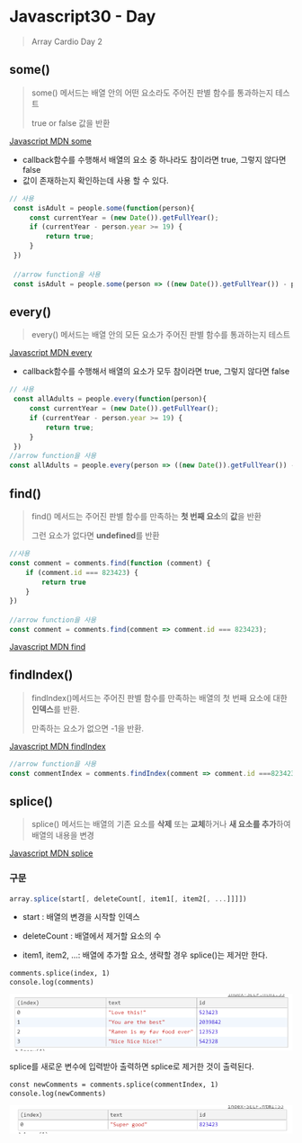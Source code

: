 

# Javascript30 - Day

>  Array Cardio Day 2





## some()

> some() 메서드는 배열 안의 어떤 요소라도 주어진 판별 함수를 통과하는지 테스트
>
> true or false 값을 반환

[Javascript MDN some](https://developer.mozilla.org/en-US/docs/Web/JavaScript/Reference/Global_Objects/Array/some)

- callback함수를 수행해서 배열의 요소 중 하나라도 참이라면 true, 그렇지 않다면 false
- 값이 존재하는지 확인하는데 사용 할 수 있다.

```Javascript
// 사용
 const isAdult = people.some(function(person){
     const currentYear = (new Date()).getFullYear();
     if (currentYear - person.year >= 19) {
         return true;
     }
 })
 
 //arrow function을 사용
 const isAdult = people.some(person => ((new Date()).getFullYear()) - person.year >= 19);
```



## every()

> every() 메서드는 배열 안의 모든 요소가 주어진 판별 함수를 통과하는지 테스트

[Javascript MDN every](https://developer.mozilla.org/en-US/docs/Web/JavaScript/Reference/Global_Objects/Array/every)

- callback함수를 수행해서 배열의 요소가 모두 참이라면 true, 그렇지 않다면 false

```Javascript
// 사용
 const allAdults = people.every(function(person){
     const currentYear = (new Date()).getFullYear();
     if (currentYear - person.year >= 19) {
         return true;
     }
 })
//arrow function을 사용
const allAdults = people.every(person => ((new Date()).getFullYear()) - person.year >= 19);
```



## find()

>find() 메서드는 주어진 판별 함수를 만족하는 **첫 번째 요소**의 **값**을 반환
>
>그런 요소가 없다면 **undefined**를 반환



```javascript
//사용
const comment = comments.find(function (comment) {
    if (comment.id === 823423) {
        return true
    }
})

//arrow function을 사용
const comment = comments.find(comment => comment.id === 823423);
```



[Javascript MDN find](https://developer.mozilla.org/en-US/docs/Web/JavaScript/Reference/Global_Objects/Array/find)



## findIndex()

> findIndex()메서드는 주어진 판별 함수를 만족하는 배열의 첫 번째 요소에 대한 **인덱스**를 반환. 
>
> 만족하는 요소가 없으면 -1을 반환.

[Javascript MDN findIndex](https://developer.mozilla.org/ko/docs/Web/JavaScript/Reference/Global_Objects/Array/findIndex)

```javascript
//arrow function을 사용
const commentIndex = comments.findIndex(comment => comment.id ===823423)
```



## splice()

>splice() 메서드는 배열의 기존 요소를 **삭제** 또는 **교체**하거나 **새 요소를 추가**하여 배열의 내용을 변경

[Javascript MDN splice](https://developer.mozilla.org/en-US/docs/Web/JavaScript/Reference/Global_Objects/Array/splice)

### 구문

```Javascript
array.splice(start[, deleteCount[, item1[, item2[, ...]]]])
```

- start : 배열의 변경을 시작할 인덱스

- deleteCount : 배열에서 제거할 요소의 수
- item1, item2, ...: 배열에 추가할 요소, 생략할 경우 splice()는 제거만 한다.





```
comments.splice(index, 1)
console.log(comments)
```

![image-20201227015338878](README.assets/image-20201227015338878.png)





splice를 새로운 변수에 입력받아 출력하면 splice로 제거한 것이 출력된다. 

```
const newComments = comments.splice(commentIndex, 1)
console.log(newComments)
```

![image-20201227015256554](README.assets/image-20201227015256554.png)

